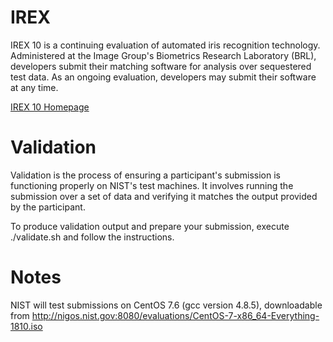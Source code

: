 
# IREX
IREX 10 is a continuing evaluation of automated iris recognition technology.  Administered at the Image Group's Biometrics Research Laboratory (BRL), developers submit their matching software for analysis over sequestered test data.  As an ongoing evaluation, developers may submit their software at any time.

[IREX 10 Homepage](https://www.nist.gov/programs-projects/irex-10-identification-track/)

# Validation 
Validation is the process of ensuring a participant's submission is functioning properly on NIST's test machines. It involves running the submission over a set of data and verifying it matches the output provided by the participant.

To produce validation output and prepare your submission, execute ./validate.sh and follow the instructions.

# Notes
NIST will test submissions on CentOS 7.6 (gcc version 4.8.5), downloadable from http://nigos.nist.gov:8080/evaluations/CentOS-7-x86_64-Everything-1810.iso 
